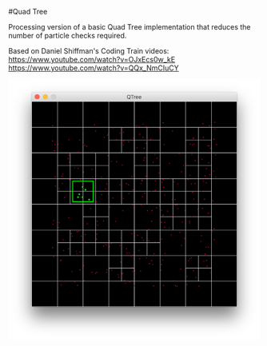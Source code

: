 #Quad Tree

Processing version of a basic Quad Tree implementation that reduces the number of particle checks required.

Based on Daniel Shiffman's Coding Train videos:
https://www.youtube.com/watch?v=OJxEcs0w_kE
https://www.youtube.com/watch?v=QQx_NmCIuCY

<p align="center">
  <img src="images/screenShot.png"/>
</p>
